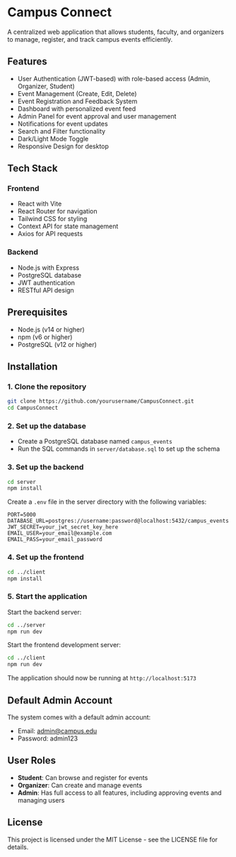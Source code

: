 # Campus Connect

A centralized web application that allows students, faculty, and organizers to manage, register, and track campus events efficiently.

## Features

- User Authentication (JWT-based) with role-based access (Admin, Organizer, Student)
- Event Management (Create, Edit, Delete)
- Event Registration and Feedback System
- Dashboard with personalized event feed
- Admin Panel for event approval and user management
- Notifications for event updates
- Search and Filter functionality
- Dark/Light Mode Toggle
- Responsive Design for desktop

## Tech Stack

### Frontend
- React with Vite
- React Router for navigation
- Tailwind CSS for styling
- Context API for state management
- Axios for API requests

### Backend
- Node.js with Express
- PostgreSQL database
- JWT authentication
- RESTful API design


## Prerequisites

- Node.js (v14 or higher)
- npm (v6 or higher)
- PostgreSQL (v12 or higher)

## Installation

### 1. Clone the repository

```bash
git clone https://github.com/yourusername/CampusConnect.git
cd CampusConnect
```

### 2. Set up the database

- Create a PostgreSQL database named `campus_events`
- Run the SQL commands in `server/database.sql` to set up the schema

### 3. Set up the backend

```bash
cd server
npm install
```

Create a `.env` file in the server directory with the following variables:

```
PORT=5000
DATABASE_URL=postgres://username:password@localhost:5432/campus_events
JWT_SECRET=your_jwt_secret_key_here
EMAIL_USER=your_email@example.com
EMAIL_PASS=your_email_password
```

### 4. Set up the frontend

```bash
cd ../client
npm install
```

### 5. Start the application

Start the backend server:

```bash
cd ../server
npm run dev
```

Start the frontend development server:

```bash
cd ../client
npm run dev
```

The application should now be running at `http://localhost:5173`

## Default Admin Account

The system comes with a default admin account:

- Email: admin@campus.edu
- Password: admin123

## User Roles

- **Student**: Can browse and register for events
- **Organizer**: Can create and manage events
- **Admin**: Has full access to all features, including approving events and managing users

## License

This project is licensed under the MIT License - see the LICENSE file for details.
